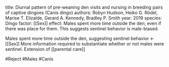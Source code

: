 title: Diurnal pattern of pre-weaning den visits and nursing in breeding pairs of captive dingoes (Canis dingo)
authors: Robyn Hudson, Heiko G. Rödel, Marise T. Elizalde, Gerard A. Kennedy, Bradley P. Smith
year: 2019
species: Dingo
factor: [[Sex]]
effect: Males spent more time outside the den, even if there was place for them. This suggests sentinel behavior is male-biased.

Males spent more time outside the den, suggesting sentinel behavior <- [[Sex]]
More information required to substantiate whether or not males were sentinel. Extension of [[parental care]]

#Reject #Males #Canis